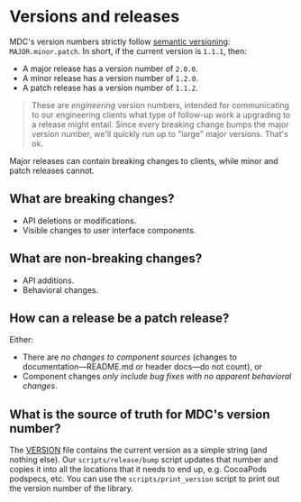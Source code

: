 <!--docs:
title: "Versions and releases"
layout: detail
section: docs
path: /docs/handbook/releasing/versions
-->

# Versions and releases

MDC's version numbers strictly follow [semantic versioning](http://semver.org/):
`MAJOR.minor.patch`. In short, if the current version is `1.1.1`, then:

* A major release has a version number of `2.0.0`.
* A minor release has a version number of `1.2.0`.
* A patch release has a version number of `1.1.2`.

> These are *engineering* version numbers, intended for communicating to our engineering clients
> what type of follow-up work a upgrading to a release might entail. Since every breaking change
> bumps the major version number, we'll quickly run up to "large" major versions. That's ok.

Major releases can contain breaking changes to clients, while minor and patch releases cannot.

## What are breaking changes?

- API deletions or modifications.
- Visible changes to user interface components.

## What are non-breaking changes?

- API additions.
- Behavioral changes.

## How can a release be a patch release?

Either:

- There are *no changes to component sources* (changes to documentation—README.md or
header docs—do not count), or
- Component changes *only include bug fixes with no apparent behavioral changes*.

## What is the source of truth for MDC's version number?

The [VERSION](https://github.com/material-components/material-components-ios/blob/develop/VERSION)
file contains the current version as a simple string (and nothing else). Our `scripts/release/bump`
script updates that number and copies it into all the locations that it needs to end up, e.g.
CocoaPods podspecs, etc. You can use the `scripts/print_version` script to print out the version
number of the library.

